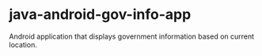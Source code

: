 # java-android-gov-info-app
Android application that displays government information based on current location.
